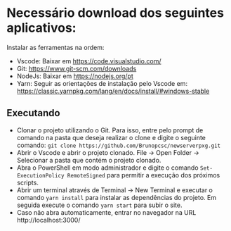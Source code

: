 # Necessário download dos seguintes aplicativos:

Instalar as ferramentas na ordem:
- Vscode: Baixar em https://code.visualstudio.com/
- Git: https://www.git-scm.com/downloads
- NodeJs: Baixar em https://nodejs.org/pt
- Yarn: Seguir as orientações de instalação pelo Vscode em: https://classic.yarnpkg.com/lang/en/docs/install/#windows-stable

## Executando

- Clonar o projeto utilizando o Git. Para isso, entre pelo prompt de comando na pasta que deseja realizar o clone e digite o seguinte comando: `git clone https://github.com/Brunopcsc/newserverpxg.git`
- Abrir o Vscode e abrir o projeto clonado. File -> Open Folder -> Selecionar a pasta que contém o projeto clonado.
- Abra o PowerShell em modo administrador e digite o comando `Set-ExecutionPolicy RemoteSigned` para permitir a execução dos próximos scripts.
- Abrir um terminal através de Terminal -> New Terminal e executar o comando `yarn install` para instalar as dependências do projeto. Em seguida execute o comando `yarn start` para subir o site.
- Caso não abra automaticamente, entrar no navegador na URL http://localhost:3000/

